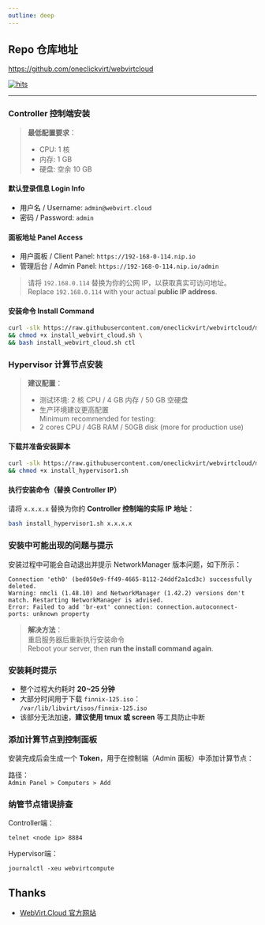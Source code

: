 ```yaml
---
outline: deep
---
```


## Repo 仓库地址

https://github.com/oneclickvirt/webvirtcloud

[![hits](https://hits.spiritlhl.net/webvirtcloud.svg?action=hit&title=hits&title_bg=%23555555&count_bg=%233aebee&edge_flat=false)](https://hits.spiritlhl.net)

---

### Controller 控制端安装

> **最低配置要求**：  
> - CPU: 1 核  
> - 内存: 1 GB  
> - 硬盘: 空余 10 GB  

#### 默认登录信息 Login Info

- 用户名 / Username: `admin@webvirt.cloud`  
- 密码 / Password: `admin`  

#### 面板地址 Panel Access

- 用户面板 / Client Panel: `https://192-168-0-114.nip.io`  
- 管理后台 / Admin Panel: `https://192-168-0-114.nip.io/admin`  

> 请将 `192.168.0.114` 替换为你的公网 IP，以获取真实可访问地址。  
> Replace `192.168.0.114` with your actual **public IP address**.

#### 安装命令 Install Command

```bash
curl -slk https://raw.githubusercontent.com/oneclickvirt/webvirtcloud/main/scripts/install_webvirt_cloud.sh -o install_webvirt_cloud.sh \
&& chmod +x install_webvirt_cloud.sh \
&& bash install_webvirt_cloud.sh ctl
```

### Hypervisor 计算节点安装

> **建议配置**：
> - 测试环境: 2 核 CPU / 4 GB 内存 / 50 GB 空硬盘  
> - 生产环境建议更高配置  
> Minimum recommended for testing:  
> - 2 cores CPU / 4GB RAM / 50GB disk (more for production use)

#### 下载并准备安装脚本

```bash
curl -slk https://raw.githubusercontent.com/oneclickvirt/webvirtcloud/main/scripts/install_hypervisor1.sh -o install_hypervisor1.sh \
&& chmod +x install_hypervisor1.sh
```

#### 执行安装命令（替换 Controller IP）

请将 `x.x.x.x` 替换为你的 **Controller 控制端的实际 IP 地址**：

```bash
bash install_hypervisor1.sh x.x.x.x
```

### 安装中可能出现的问题与提示

安装过程中可能会自动退出并提示 NetworkManager 版本问题，如下所示：

```text
Connection 'eth0' (bed050e9-ff49-4665-8112-24ddf2a1cd3c) successfully deleted.
Warning: nmcli (1.48.10) and NetworkManager (1.42.2) versions don't match. Restarting NetworkManager is advised.
Error: Failed to add 'br-ext' connection: connection.autoconnect-ports: unknown property
```

> **解决方法**：  
> 重启服务器后重新执行安装命令  
> Reboot your server, then **run the install command again**.

### 安装耗时提示

- 整个过程大约耗时 **20~25 分钟**  
- 大部分时间用于下载 `finnix-125.iso`：  
  `/var/lib/libvirt/isos/finnix-125.iso`
- 该部分无法加速，**建议使用 tmux 或 screen** 等工具防止中断  

### 添加计算节点到控制面板

安装完成后会生成一个 **Token**，用于在控制端（Admin 面板）中添加计算节点：

路径：  
`Admin Panel > Computers > Add`

### 纳管节点错误排查

Controller端：

```
telnet <node ip> 8884
```

Hypervisor端：

```
journalctl -xeu webvirtcompute
```

## Thanks

- [WebVirt.Cloud 官方网站](https://webvirt.cloud/)
